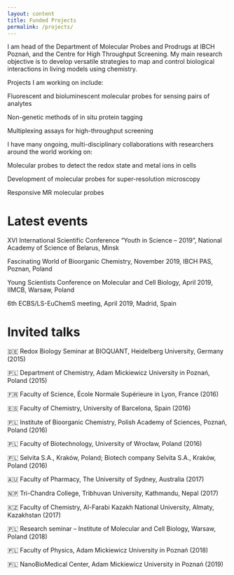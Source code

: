 ```yaml
---
layout: content
title: Funded Projects
permalink: /projects/
---
```


I am head of the Department of Molecular Probes and Prodrugs at IBCH Poznań, and the Centre for High Throughput Screening. My main research objective is to develop versatile strategies to map and control biological interactions in living models using chemistry.

Projects I am working on include:

Fluorescent and bioluminescent molecular probes for sensing pairs of analytes

Non-genetic methods of in situ protein tagging

Multiplexing assays for high-throughput screening

I have many ongoing, multi-disciplinary collaborations with researchers around the world working on:

Molecular probes to detect the redox state and metal ions in cells

Development of molecular probes for super-resolution microscopy

Responsive MR molecular probes

# Latest events

XVI International Scientific Conference “Youth in Science – 2019”, National Academy of Science of Belarus, Minsk

Fascinating World of Bioorganic Chemistry, November 2019, IBCH PAS, Poznan, Poland

Young Scientists Conference on Molecular and Cell Biology, April 2019, IIMCB, Warsaw, Poland

6th ECBS/LS-EuChemS meeting, April 2019, Madrid, Spain

# Invited talks

🇩🇪 Redox Biology Seminar at BIOQUANT, Heidelberg University, Germany (2015)

🇵🇱 Department of Chemistry, Adam Mickiewicz University in Poznań, Poland (2015)

🇫🇷 Faculty of Science, École Normale Supérieure in Lyon, France (2016)

🇪🇸 Faculty of Chemistry, University of Barcelona, Spain (2016)

🇵🇱 Institute of Bioorganic Chemistry, Polish Academy of Sciences, Poznań, Poland (2016)

🇵🇱 Faculty of Biotechnology, University of Wrocław, Poland (2016)

🇵🇱 Selvita S.A., Kraków, Poland; Biotech company Selvita S.A., Kraków, Poland (2016)

🇦🇺 Faculty of Pharmacy, The University of Sydney, Australia (2017)

🇳🇵 Tri-Chandra College, Tribhuvan University, Kathmandu, Nepal (2017)

🇰🇿 Faculty of Chemistry, Al-Farabi Kazakh National University, Almaty, Kazakhstan (2017)

🇵🇱 Research seminar – Institute of Molecular and Cell Biology, Warsaw, Poland (2018)

🇵🇱 Faculty of Physics, Adam Mickiewicz University in Poznań (2018)

🇵🇱 NanoBioMedical Center, Adam Mickiewicz University in Poznań (2019)
